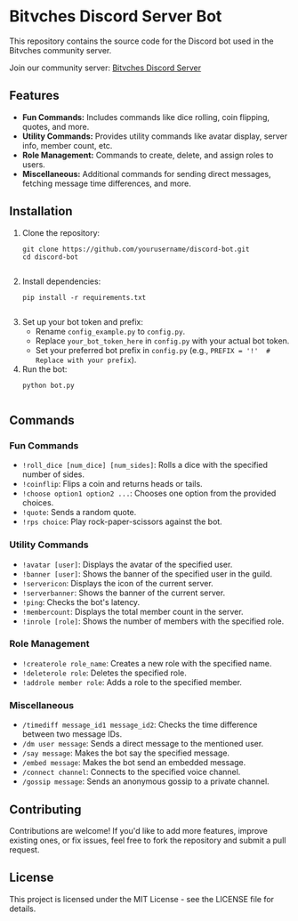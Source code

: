 <h1>Bitvches Discord Server Bot</h1>

<p>This repository contains the source code for the Discord bot used in the Bitvches community server.</p>

<p>Join our community server: <a href="https://discord.com/invite/bitvches">Bitvches Discord Server</a></p>

<h2>Features</h2>

<ul>
  <li><strong>Fun Commands:</strong> Includes commands like dice rolling, coin flipping, quotes, and more.</li>
  <li><strong>Utility Commands:</strong> Provides utility commands like avatar display, server info, member count, etc.</li>
  <li><strong>Role Management:</strong> Commands to create, delete, and assign roles to users.</li>
  <li><strong>Miscellaneous:</strong> Additional commands for sending direct messages, fetching message time differences, and more.</li>
</ul>

<h2>Installation</h2>

<ol>
  <li>Clone the repository:
    <pre><code>git clone https://github.com/yourusername/discord-bot.git
cd discord-bot
    </code></pre>
  </li>
  <li>Install dependencies:
    <pre><code>pip install -r requirements.txt
    </code></pre>
  </li>
  <li>Set up your bot token and prefix:
    <ul>
      <li>Rename <code>config_example.py</code> to <code>config.py</code>.</li>
      <li>Replace <code>your_bot_token_here</code> in <code>config.py</code> with your actual bot token.</li>
      <li>Set your preferred bot prefix in <code>config.py</code> (e.g., <code>PREFIX = '!'  # Replace with your prefix</code>).</li>
    </ul>
  </li>
  <li>Run the bot:
    <pre><code>python bot.py
    </code></pre>
  </li>
</ol>

<h2>Commands</h2>

<h3>Fun Commands</h3>
<ul>
  <li><code>!roll_dice [num_dice] [num_sides]</code>: Rolls a dice with the specified number of sides.</li>
  <li><code>!coinflip</code>: Flips a coin and returns heads or tails.</li>
  <li><code>!choose option1 option2 ...</code>: Chooses one option from the provided choices.</li>
  <li><code>!quote</code>: Sends a random quote.</li>
  <li><code>!rps choice</code>: Play rock-paper-scissors against the bot.</li>
</ul>

<h3>Utility Commands</h3>
<ul>
  <li><code>!avatar [user]</code>: Displays the avatar of the specified user.</li>
  <li><code>!banner [user]</code>: Shows the banner of the specified user in the guild.</li>
  <li><code>!servericon</code>: Displays the icon of the current server.</li>
  <li><code>!serverbanner</code>: Shows the banner of the current server.</li>
  <li><code>!ping</code>: Checks the bot's latency.</li>
  <li><code>!membercount</code>: Displays the total member count in the server.</li>
  <li><code>!inrole [role]</code>: Shows the number of members with the specified role.</li>
</ul>

<h3>Role Management</h3>
<ul>
  <li><code>!createrole role_name</code>: Creates a new role with the specified name.</li>
  <li><code>!deleterole role</code>: Deletes the specified role.</li>
  <li><code>!addrole member role</code>: Adds a role to the specified member.</li>
</ul>

<h3>Miscellaneous</h3>
<ul>
  <li><code>/timediff message_id1 message_id2</code>: Checks the time difference between two message IDs.</li>
  <li><code>/dm user message</code>: Sends a direct message to the mentioned user.</li>
  <li><code>/say message</code>: Makes the bot say the specified message.</li>
  <li><code>/embed message</code>: Makes the bot send an embedded message.</li>
  <li><code>/connect channel</code>: Connects to the specified voice channel.</li>
  <li><code>/gossip message</code>: Sends an anonymous gossip to a private channel.</li>
</ul>

<h2>Contributing</h2>

<p>Contributions are welcome! If you'd like to add more features, improve existing ones, or fix issues, feel free to fork the repository and submit a pull request.</p>

<h2>License</h2>

<p>This project is licensed under the MIT License - see the LICENSE file for details.</p>
